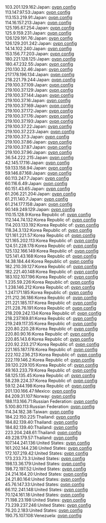 103.201.129.162:Japan: [ovpn config](vpn/103_201_129_162.ovpn)  
113.147.97.53:Japan: [ovpn config](vpn/113_147_97_53.ovpn)  
113.153.219.91:Japan: [ovpn config](vpn/113_153_219_91.ovpn)  
114.16.157.213:Japan: [ovpn config](vpn/114_16_157_213.ovpn)  
125.195.67.254:Japan: [ovpn config](vpn/125_195_67_254.ovpn)  
125.9.159.231:Japan: [ovpn config](vpn/125_9_159_231.ovpn)  
126.129.191.76:Japan: [ovpn config](vpn/126_129_191_76.ovpn)  
126.129.201.242:Japan: [ovpn config](vpn/126_129_201_242.ovpn)  
14.14.102.240:Japan: [ovpn config](vpn/14_14_102_240.ovpn)  
153.156.77.203:Japan: [ovpn config](vpn/153_156_77_203.ovpn)  
180.221.128.125:Japan: [ovpn config](vpn/180_221_128_125.ovpn)  
180.47.232.55:Japan: [ovpn config](vpn/180_47_232_55.ovpn)  
210.130.32.46:Japan: [ovpn config](vpn/210_130_32_46.ovpn)  
217.178.196.134:Japan: [ovpn config](vpn/217_178_196_134.ovpn)  
218.221.79.244:Japan: [ovpn config](vpn/218_221_79_244.ovpn)  
219.100.37.109:Japan: [ovpn config](vpn/219_100_37_109.ovpn)  
219.100.37.129:Japan: [ovpn config](vpn/219_100_37_129.ovpn)  
219.100.37.144:Japan: [ovpn config](vpn/219_100_37_144.ovpn)  
219.100.37.16:Japan: [ovpn config](vpn/219_100_37_16.ovpn)  
219.100.37.169:Japan: [ovpn config](vpn/219_100_37_169.ovpn)  
219.100.37.172:Japan: [ovpn config](vpn/219_100_37_172.ovpn)  
219.100.37.176:Japan: [ovpn config](vpn/219_100_37_176.ovpn)  
219.100.37.193:Japan: [ovpn config](vpn/219_100_37_193.ovpn)  
219.100.37.22:Japan: [ovpn config](vpn/219_100_37_22.ovpn)  
219.100.37.223:Japan: [ovpn config](vpn/219_100_37_223.ovpn)  
219.100.37.3:Japan: [ovpn config](vpn/219_100_37_3.ovpn)  
219.100.37.86:Japan: [ovpn config](vpn/219_100_37_86.ovpn)  
219.100.37.87:Japan: [ovpn config](vpn/219_100_37_87.ovpn)  
219.100.37.96:Japan: [ovpn config](vpn/219_100_37_96.ovpn)  
36.54.222.215:Japan: [ovpn config](vpn/36_54_222_215.ovpn)  
42.145.17.116:Japan: [ovpn config](vpn/42_145_17_116.ovpn)  
59.133.158.94:Japan: [ovpn config](vpn/59_133_158_94.ovpn)  
59.146.87.168:Japan: [ovpn config](vpn/59_146_87_168.ovpn)  
60.113.247.7:Japan: [ovpn config](vpn/60_113_247_7.ovpn)  
60.116.6.49:Japan: [ovpn config](vpn/60_116_6_49.ovpn)  
60.151.43.65:Japan: [ovpn config](vpn/60_151_43_65.ovpn)  
61.206.221.204:Japan: [ovpn config](vpn/61_206_221_204.ovpn)  
61.211.140.7:Japan: [ovpn config](vpn/61_211_140_7.ovpn)  
61.214.177.158:Japan: [ovpn config](vpn/61_214_177_158.ovpn)  
90.149.249.129:Japan: [ovpn config](vpn/90_149_249_129.ovpn)  
110.15.128.9:Korea Republic of: [ovpn config](vpn/110_15_128_9.ovpn)  
112.144.74.132:Korea Republic of: [ovpn config](vpn/112_144_74_132.ovpn)  
114.203.133.192:Korea Republic of: [ovpn config](vpn/114_203_133_192.ovpn)  
118.34.3.132:Korea Republic of: [ovpn config](vpn/118_34_3_132.ovpn)  
121.161.221.57:Korea Republic of: [ovpn config](vpn/121_161_221_57.ovpn)  
121.165.202.113:Korea Republic of: [ovpn config](vpn/121_165_202_113.ovpn)  
124.51.228.178:Korea Republic of: [ovpn config](vpn/124_51_228_178.ovpn)  
125.132.166.149:Korea Republic of: [ovpn config](vpn/125_132_166_149.ovpn)  
125.141.43.168:Korea Republic of: [ovpn config](vpn/125_141_43_168.ovpn)  
14.38.184.44:Korea Republic of: [ovpn config](vpn/14_38_184_44.ovpn)  
182.210.39.127:Korea Republic of: [ovpn config](vpn/182_210_39_127.ovpn)  
182.221.40.148:Korea Republic of: [ovpn config](vpn/182_221_40_148.ovpn)  
183.102.107.196:Korea Republic of: [ovpn config](vpn/183_102_107_196.ovpn)  
1.235.59.226:Korea Republic of: [ovpn config](vpn/1_235_59_226.ovpn)  
1.238.146.212:Korea Republic of: [ovpn config](vpn/1_238_146_212.ovpn)  
1.247.171.185:Korea Republic of: [ovpn config](vpn/1_247_171_185.ovpn)  
211.212.36.186:Korea Republic of: [ovpn config](vpn/211_212_36_186.ovpn)  
211.221.185.117:Korea Republic of: [ovpn config](vpn/211_221_185_117.ovpn)  
211.228.76.191:Korea Republic of: [ovpn config](vpn/211_228_76_191.ovpn)  
218.209.242.134:Korea Republic of: [ovpn config](vpn/218_209_242_134.ovpn)  
218.237.169.81:Korea Republic of: [ovpn config](vpn/218_237_169_81.ovpn)  
219.249.117.35:Korea Republic of: [ovpn config](vpn/219_249_117_35.ovpn)  
220.80.220.28:Korea Republic of: [ovpn config](vpn/220_80_220_28.ovpn)  
220.80.90.16:Korea Republic of: [ovpn config](vpn/220_80_90_16.ovpn)  
220.85.143.6:Korea Republic of: [ovpn config](vpn/220_85_143_6.ovpn)  
220.92.233.217:Korea Republic of: [ovpn config](vpn/220_92_233_217.ovpn)  
221.165.187.178:Korea Republic of: [ovpn config](vpn/221_165_187_178.ovpn)  
222.102.236.213:Korea Republic of: [ovpn config](vpn/222_102_236_213.ovpn)  
222.119.146.2:Korea Republic of: [ovpn config](vpn/222_119_146_2.ovpn)  
39.120.229.105:Korea Republic of: [ovpn config](vpn/39_120_229_105.ovpn)  
49.163.233.79:Korea Republic of: [ovpn config](vpn/49_163_233_79.ovpn)  
58.125.135.45:Korea Republic of: [ovpn config](vpn/58_125_135_45.ovpn)  
58.239.224.37:Korea Republic of: [ovpn config](vpn/58_239_224_37.ovpn)  
59.12.244.198:Korea Republic of: [ovpn config](vpn/59_12_244_198.ovpn)  
201.130.166.47:Mexico: [ovpn config](vpn/201_130_166_47.ovpn)  
84.209.31.107:Norway: [ovpn config](vpn/84_209_31_107.ovpn)  
188.113.166.71:Russian Federation: [ovpn config](vpn/188_113_166_71.ovpn)  
5.100.80.113:Russian Federation: [ovpn config](vpn/5_100_80_113.ovpn)  
114.34.182.38:Taiwan: [ovpn config](vpn/114_34_182_38.ovpn)  
184.22.150.225:Thailand: [ovpn config](vpn/184_22_150_225.ovpn)  
184.82.139.40:Thailand: [ovpn config](vpn/184_82_139_40.ovpn)  
184.82.139.40:Thailand: [ovpn config](vpn/184_82_139_40.ovpn)  
223.204.248.61:Thailand: [ovpn config](vpn/223_204_248_61.ovpn)  
49.228.179.57:Thailand: [ovpn config](vpn/49_228_179_57.ovpn)  
107.144.241.136:United States: [ovpn config](vpn/107_144_241_136.ovpn)  
161.202.144.236:United States: [ovpn config](vpn/161_202_144_236.ovpn)  
172.107.219.42:United States: [ovpn config](vpn/172_107_219_42.ovpn)  
173.233.73.3:United States: [ovpn config](vpn/173_233_73_3.ovpn)  
198.13.36.179:United States: [ovpn config](vpn/198_13_36_179.ovpn)  
198.72.197.52:United States: [ovpn config](vpn/198_72_197_52.ovpn)  
24.214.164.20:United States: [ovpn config](vpn/24_214_164_20.ovpn)  
24.21.80.164:United States: [ovpn config](vpn/24_21_80_164.ovpn)  
45.76.147.33:United States: [ovpn config](vpn/45_76_147_33.ovpn)  
66.112.241.148:United States: [ovpn config](vpn/66_112_241_148.ovpn)  
70.124.161.18:United States: [ovpn config](vpn/70_124_161_18.ovpn)  
71.198.23.198:United States: [ovpn config](vpn/71_198_23_198.ovpn)  
73.239.237.246:United States: [ovpn config](vpn/73_239_237_246.ovpn)  
76.20.2.183:United States: [ovpn config](vpn/76_20_2_183.ovpn)  
190.75.107.108:Venezuela: [ovpn config](vpn/190_75_107_108.ovpn)  
